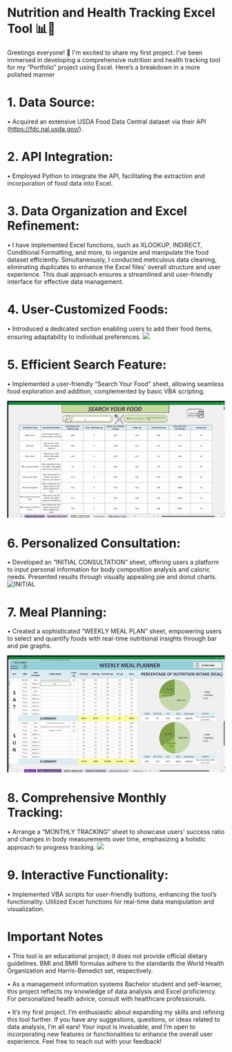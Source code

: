 # Nutrition and Health Tracking Excel Tool 📊🍕

Greetings everyone! 👋 I'm excited to share my first project. I’ve been immersed in developing a comprehensive nutrition and health tracking tool for my “Portfolio” project using Excel. Here’s a breakdown in a more polished manner
# 1.	Data Source:
•	Acquired an extensive USDA Food Data Central dataset via their API (https://fdc.nal.usda.gov/).
# 2.	API Integration:
•	Employed Python to integrate the API, facilitating the extraction and incorporation of food data into Excel.
# 3.	Data Organization and Excel Refinement:
•	I have implemented Excel functions, such as XLOOKUP, INDIRECT, Conditional Formatting, and more, to organize and manipulate the food dataset efficiently. Simultaneously, I conducted meticulous data cleaning, eliminating duplicates to enhance the Excel files' overall structure and user experience. This dual approach ensures a streamlined and user-friendly interface for effective data management.
# 4.	User-Customized Foods:
•	Introduced a dedicated section enabling users to add their food items, ensuring adaptability to individual preferences.
![](https://github.com/omeryurtt/NutriTrack_Excel_Tool/blob/main/Gif/ezgif.com-video-to-gif%20(3).gif)
# 5.	Efficient Search Feature:
•	Implemented a user-friendly “Search Your Food” sheet, allowing seamless food exploration and addition, complemented by basic VBA scripting.

![](https://github.com/omeryurtt/NutriTrack_Excel_Tool/blob/main/Gif/search.gif)
# 6.	Personalized Consultation:
•	Developed an “INITIAL CONSULTATION” sheet, offering users a platform to input personal information for body composition analysis and caloric needs. Presented results through visually appealing pie and donut charts.
![INITIAL](https://github.com/omeryurtt/NutriTrack_excel_tool/assets/63366806/799fe7ff-5456-4020-a131-89798e69906e)
# 7.	Meal Planning:
•	 Created a sophisticated “WEEKLY MEAL PLAN” sheet, empowering users to select and quantify foods with real-time nutritional insights through bar and pie graphs.

![](https://github.com/omeryurtt/NutriTrack_Excel_Tool/blob/main/Gif/ezgif.com-video-to-gif.gif)
# 8.	Comprehensive Monthly Tracking:
•	Arrange a “MONTHLY TRACKING” sheet to showcase users' success ratio and changes in body measurements over time, emphasizing a holistic approach to progress tracking.
![](https://github.com/omeryurtt/NutriTrack_Excel_Tool/blob/main/Gif/ezgif.com-video-to-gif%20(2).gif)
# 9.	Interactive Functionality:
•	Implemented VBA scripts for user-friendly buttons, enhancing the tool’s functionality. Utilized Excel functions for real-time data manipulation and visualization.
# Important Notes
•	This tool is an educational project; it does not provide official dietary guidelines. BMI and BMR formulas adhere to the standards the World Health Organization and Harris-Benedict set, respectively.

•	As a management information systems Bachelor student and self-learner, this project reflects my knowledge of data analysis and Excel proficiency. For personalized health advice, consult with healthcare professionals.

•	It’s my first project. I’m enthusiastic about expanding my skills and refining this tool further. If you have any suggestions, questions, or ideas related to data analysis, I’m all ears! Your input is invaluable, and I’m open to incorporating new features or functionalities to enhance the overall user experience. Feel free to reach out with your feedback!
